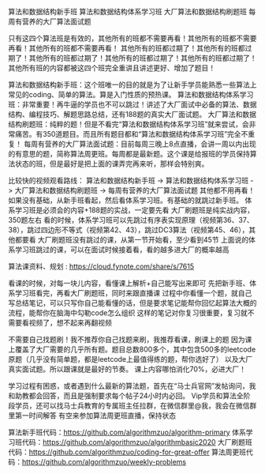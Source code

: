 算法和数据结构新手班
算法和数据结构体系学习班
大厂算法和数据结构刷题班
每周有营养的大厂算法面试题

只有这四个算法班是有效的，其他所有的班都不需要再看！其他所有的班都不需要再看！其他所有的班都不需要再看！
其他所有的班都过期了！其他所有的班都过期了！其他所有的班都过期了！其他所有的班都过期了！其他所有的班都过期了！
其他所有班的内容都被这四个班完全重讲且讲述更好、增加了题目！

算法和数据结构新手班：这个班唯一的目的就是为了让新手学员能熟悉一些算法上常见的coding、简单的算法。算是入门性质的预热课。
算法和数据结构体系学习班：非常重要！再牛逼的学员也不可以跳过！讲述了大厂面试中必备的算法、数据结构、编程技巧、解题思路总结，还有188题的真实大厂面试题。
大厂算法和数据结构刷题班：纯粹的题！但是不看完“算法和数据结构体系学习班”就来尝试，会非常痛苦。有350道题目。而且所有题目都和“算法和数据结构体系学习班”完全不重复！
每周有营养的大厂算法面试题：目前每周三晚上8点直播，会讲一周以内出现的有意思的题，简称算法周更班。每周都是最新题。这个课是给报班的学员保持算法状态的班，但是最好是把上面的课弄完再来听，那样会特别爽。

比较快的视频观看路线：
算法和数据结构新手班 -> 算法和数据结构体系学习班 -> 大厂算法和数据结构刷题班 -> 每周有营养的大厂算法面试题
其他都不用再看！如果没有基础，从新手班看起，然后看体系学习班。有基础的就跳过新手班。
体系学习班是必须会的内容+188题的实战，一定要先看
大厂刷题班是纯实战内容，350题左右
看的时候，体系学习班可以先跳过有序表实现原理（视频第36、37、38），跳过四边形不等式（视频第42、43），跳过DC3算法（视频第45、46），其他都要看
大厂刷题班没有跳过的课，从第一节开始看，至少看到45节
上面说的体系学习班跳过的课，可以在面试时候接着看，看的越多进大厂的概率越高

算法课资料、规划 : https://cloud.fynote.com/share/s/7615

看课的时候，对每一块儿内容，看懂课上解析+自己能写出来即可
先把新手班、体系学习班看完，再看大厂刷题班，同时来跟直播课
过程中你看懂一个题，就自己写总结笔记，可以只写你自己能看懂的话，但是要求笔记能帮你回忆起算法大概的流程，能帮你在脑海中勾勒code怎么组织
这样的笔记对你复习很重要，复习就不需要看视频了，想不起来再翻视频

不需要自己找题刷！我不推荐你自己找题来刷，我推荐看课，刷课上的题
因为课上覆盖了大厂需要的几乎所有题。题目总数800多个，其中包含500多的leetcode原题（几乎没有简单题，都是leetcode上最值得练的题，帮你选好了）
以及大厂真实面试题。所以跟课就是最好的节奏。
课上内容哪怕消化70%，必进大厂！

学习过程有困惑，或者遇到什么最新的算法题，首先在“马士兵官网”发帖询问，我和助教都会回答，而且是强制要求每个帖子24小时内必回。
Vip学员和算法全阶段学员，还可以找马士兵教育的专属班主任拉群，在微信群里@我，我会在微信群里第一时间解答
有空来参加算法周更班直播，保持状态

算法新手班代码：https://github.com/algorithmzuo/algorithm-primary
体系学习班代码：https://github.com/algorithmzuo/algorithmbasic2020
大厂刷题班代码：https://github.com/algorithmzuo/coding-for-great-offer
算法周更班代码：https://github.com/algorithmzuo/weekly-problems
